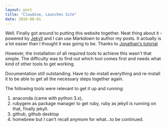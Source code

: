 ```yaml
---
layout: post
title: "Claudine, Launches Site"
date: 2016-08-01
---
```


Well. Finally got around to putting this website together. Neat thing about it - powered by [Jekyll](http://jekyllrb.com) and I can use Markdown to author my posts. It actually is a lot easier than I thought it was going to be. Thanks to [Jonathan's tutorial](http://jmcglone.com/guides/github-pages/)

However, the installation of all required tools to achieve this wasn't that simple. The difficulty was to find out which tool comes first and needs what kind of other tools to get working. 

Documentation still outstanding. Have to de-install everything and re-install it to be able to get all the necessary steps together again. 

The following tools were relevant to get it up and running: 
1. anaconda (came with python 3.x), 
2. rubygem as package manager to get ruby, ruby as jekyll is running on that, finally jekyll. 
3. github, github desktop
4. homebrew but I can't recall anymore for what...to be continued. 
